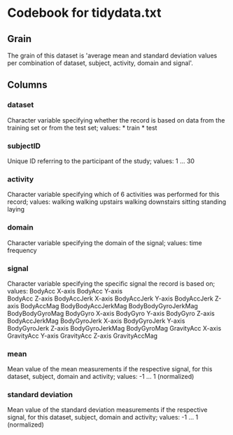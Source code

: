 # Codebook for tidydata.txt

## Grain
The grain of this dataset is 'average mean and standard deviation values per combination of dataset, subject, activity, domain and signal'. 

## Columns
### dataset
  Character variable specifying whether the record is based on data from the training set or from the test set; values:
    * train
    * test
    
### subjectID
  Unique ID referring to the participant of the study; values:
    1 ... 30
    
### activity
  Character variable specifying which of 6 activities was performed for this record; values:
    walking
    walking upstairs
    walking downstairs
    sitting
    standing
    laying
    
### domain
  Character variable specifying the domain of the signal; values:
    time
    frequency
    
### signal
  Character variable specifying the specific signal the record is based on; values:
    BodyAcc X-axis
    BodyAcc Y-axis     
    BodyAcc Z-axis
    BodyAccJerk X-axis
    BodyAccJerk Y-axis
    BodyAccJerk Z-axis
    BodyAccMag
    BodyBodyAccJerkMag
    BodyBodyGyroJerkMag
    BodyBodyGyroMag
    BodyGyro X-axis
    BodyGyro Y-axis
    BodyGyro Z-axis
    BodyAccJerkMag
    BodyGyroJerk X-axis
    BodyGyroJerk Y-axis
    BodyGyroJerk Z-axis
    BodyGyroJerkMag
    BodyGyroMag
    GravityAcc X-axis
    GravityAcc Y-axis
    GravityAcc Z-axis
    GravityAccMag
    
### mean
  Mean value of the mean measurements if the respective signal, for this dataset, subject, domain and activity; values:
    -1 ... 1 (normalized)
    
### standard deviation
  Mean value of the standard deviation measurements if the respective signal, for this dataset, subject, domain and activity; values:
    -1 ... 1 (normalized)
